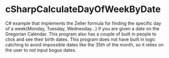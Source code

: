 # cSharpCalculateDayOfWeekByDate
C# example that implements the Zeller formula for finding the specific day of a week(Monday, Tuesday, Wednesday...) if you are given a date on the Gregorian Calendar.  This program also has a couple of built in people to click and see their birth dates.  This program does not have built in logic catching to avoid impossible dates like the 35th of the month, so it relies on the user to not input bogus dates.
